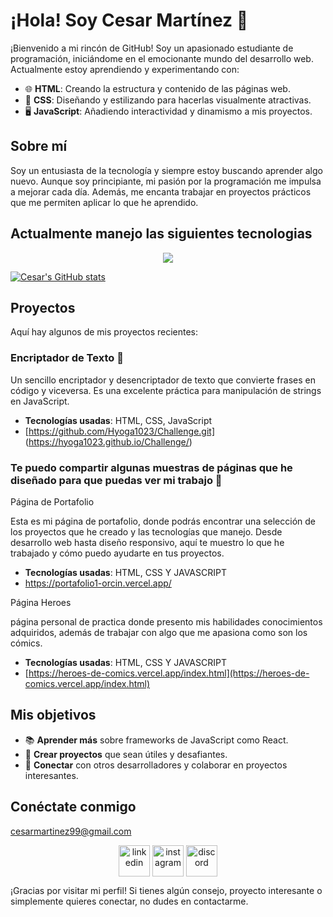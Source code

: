# ¡Hola! Soy Cesar Martínez 👋

¡Bienvenido a mi rincón de GitHub! Soy un apasionado estudiante de programación, iniciándome en el emocionante mundo del desarrollo web. Actualmente estoy aprendiendo y experimentando con:

- 🌐 **HTML**: Creando la estructura y contenido de las páginas web.
- 🎨 **CSS**: Diseñando y estilizando para hacerlas visualmente atractivas.
- 🖥️ **JavaScript**: Añadiendo interactividad y dinamismo a mis proyectos.

## Sobre mí

Soy un entusiasta de la tecnología y siempre estoy buscando aprender algo nuevo. Aunque soy principiante, mi pasión por la programación me impulsa a mejorar cada día. Además, me encanta trabajar en proyectos prácticos que me permiten aplicar lo que he aprendido.

## Actualmente manejo las siguientes tecnologias

<p align="center">
  <a href="https://skillicons.dev">
    <img src="https://skillicons.dev/icons?i=git,css,discord,linkedin,figma,github,html,js,bootstrap,vscode,instagram,twitter" />
  </a>
  <br>
</p>

[![Cesar's GitHub stats](https://github-readme-stats.vercel.app/api?username=hyoga1023)](#)

## Proyectos

Aquí hay algunos de mis proyectos recientes:

### Encriptador de Texto 🔐
Un sencillo encriptador y desencriptador de texto que convierte frases en código y viceversa. Es una excelente práctica para manipulación de strings en JavaScript.
- **Tecnologías usadas**: HTML, CSS, JavaScript
- [https://github.com/Hyoga1023/Challenge.git] (https://hyoga1023.github.io/Challenge/)

### Te puedo compartir algunas muestras de páginas que he diseñado para que puedas ver mi trabajo 💼

Página de Portafolio

Esta es mi página de portafolio, donde podrás encontrar una selección de los proyectos que he creado y las tecnologías que manejo. Desde desarrollo web hasta diseño responsivo, aquí te muestro lo que he trabajado y cómo puedo ayudarte en tus proyectos.

  - **Tecnologías usadas**: HTML, CSS Y JAVASCRIPT
  - https://portafolio1-orcin.vercel.app/

Página Heroes

página personal de practica donde presento mis habilidades conocimientos adquiridos, además de trabajar con algo que me apasiona como son los cómics.

- **Tecnologías usadas**: HTML, CSS Y JAVASCRIPT
- [https://heroes-de-comics.vercel.app/index.html](https://heroes-de-comics.vercel.app/index.html)

## Mis objetivos

- 📚 **Aprender más** sobre frameworks de JavaScript como React.
- 🚀 **Crear proyectos** que sean útiles y desafiantes.
- 🤝 **Conectar** con otros desarrolladores y colaborar en proyectos interesantes.

## Conéctate conmigo

cesarmartinez99@gmail.com

<p align="center">
<a href="https://www.linkedin.com/in/cesarmartinez99/" target="blank"><img align="center" src="https://user-images.githubusercontent.com/88904952/234979284-68c11d7f-1acc-4f0c-ac78-044e1037d7b0.png" alt="linkedin" height="50" width="50" /></a>
<a href="https://www.instagram.com/cexitar_m/" target="blank"><img align="center" src="https://user-images.githubusercontent.com/88904952/234981169-2dd1e58f-4b7e-468c-8213-034ba62156c3.png" alt="instagram" height="50" width="50" /></a>
<a href="https://discordapp.com/users/hyoga6539" target="blank"><img align="center" src="https://user-images.githubusercontent.com/88904952/234982627-019fd336-6248-453c-9b05-97c13fd1d207.png" alt="discord" height="50" width="50" /></a>

¡Gracias por visitar mi perfil! Si tienes algún consejo, proyecto interesante o simplemente quieres conectar, no dudes en contactarme.


  
</p>
